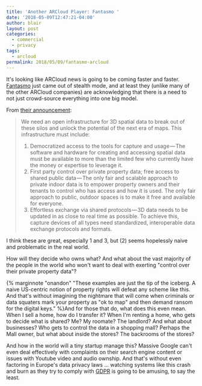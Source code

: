 ```yaml
---
title: 'Another ARCloud Player: Fantasmo '
date: '2018-05-09T12:47:21-04:00'
author: blair
layout: post
categories:
  - commercial
  - privacy
tags:
  - arcloud
permalink: 2018/05/09/fantasmo-arcloud
---
```

It's looking like ARCloud news is going to be coming faster and faster.  [Fantasmo](https://techcrunch.com/2018/05/09/fantasmo/) just came out of stealth mode, and at least they (unlike many of the other ARCloud companies) are acknowledging that there is a need to not just crowd-source everything into one big model.

From [their announcement](https://blog.fantasmo.io/the-planet-is-theplatform-dd2716b5e33d):
> We need an open infrastructure for 3D spatial data to break out of these silos and unlock the potential of the next era of maps. This infrastructure must include:
> 1. Democratized access to the tools for capture and usage — The software and hardware for creating and accessing spatial data must be available to more than the limited few who currently have the money or expertise to leverage it.
> 2. First party control over private property data; free access to shared public data — The only fair and scalable approach to private indoor data is to empower property owners and their tenants to control who has access and how it is used. The only fair approach to public, outdoor spaces is to make it free and available for everyone.
> 3. Effortless exchange via shared protocols — 3D data needs to be updated in as close to real time as possible. To achieve this, capture devices of all types need standardized, interoperable data exchange protocols and formats.

I think these are great, especially 1 and 3, but (2) seems hopelessly naive and problematic in the real world.

How will they decide who owns what? And what about the vast majority of the people in the world who won't want to deal with exerting "control over their private property data"?

{% marginnote "onandon" "These examples are just the tip of the iceberg. A naive US-centric notion of property rights will defeat any scheme like this. And that's without imagining the nightmare that will come when criminals or data squaters mark your property as \"ok to map\" and then demand ransom for the digital keys.\" %}And for those that do, what does this even mean. When I sell a home, how do I transfer it?  When I'm renting a home, who gets to decide what is shared?  Me?  My roomate?  The landlord?  And what about businesses?  Who gets to control the data in a shopping mall?  Perhaps the Mall owner, but what about inside the stores?  The backrooms of the stores?

And how in the world will a tiny startup manage this?  Massive Google can't even deal effectively with complaints on their search engine content or issues with Youtube video and audio ownship. And that's without even factoring in Europe's data privacy laws ... watching systems like this crash and burn as they try to comply with [GDPR](https://www.eugdpr.org/) is going to be amusing, to say the least.

